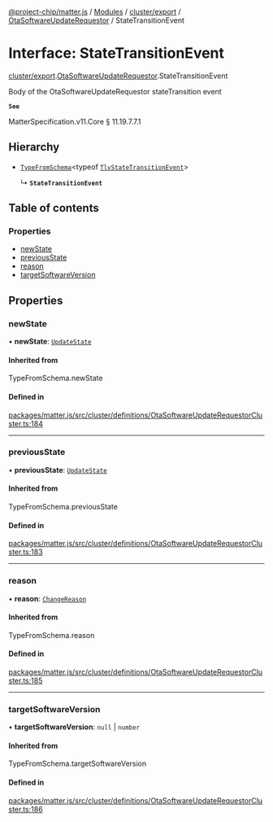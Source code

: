 [@project-chip/matter.js](../README.md) / [Modules](../modules.md) / [cluster/export](../modules/cluster_export.md) / [OtaSoftwareUpdateRequestor](../modules/cluster_export.OtaSoftwareUpdateRequestor.md) / StateTransitionEvent

# Interface: StateTransitionEvent

[cluster/export](../modules/cluster_export.md).[OtaSoftwareUpdateRequestor](../modules/cluster_export.OtaSoftwareUpdateRequestor.md).StateTransitionEvent

Body of the OtaSoftwareUpdateRequestor stateTransition event

**`See`**

MatterSpecification.v11.Core § 11.19.7.7.1

## Hierarchy

- [`TypeFromSchema`](../modules/tlv_export.md#typefromschema)\<typeof [`TlvStateTransitionEvent`](../modules/cluster_export.OtaSoftwareUpdateRequestor.md#tlvstatetransitionevent)\>

  ↳ **`StateTransitionEvent`**

## Table of contents

### Properties

- [newState](cluster_export.OtaSoftwareUpdateRequestor.StateTransitionEvent.md#newstate)
- [previousState](cluster_export.OtaSoftwareUpdateRequestor.StateTransitionEvent.md#previousstate)
- [reason](cluster_export.OtaSoftwareUpdateRequestor.StateTransitionEvent.md#reason)
- [targetSoftwareVersion](cluster_export.OtaSoftwareUpdateRequestor.StateTransitionEvent.md#targetsoftwareversion)

## Properties

### newState

• **newState**: [`UpdateState`](../enums/cluster_export.OtaSoftwareUpdateRequestor.UpdateState.md)

#### Inherited from

TypeFromSchema.newState

#### Defined in

[packages/matter.js/src/cluster/definitions/OtaSoftwareUpdateRequestorCluster.ts:184](https://github.com/project-chip/matter.js/blob/c0d55745d5279e16fdfaa7d2c564daa31e19c627/packages/matter.js/src/cluster/definitions/OtaSoftwareUpdateRequestorCluster.ts#L184)

___

### previousState

• **previousState**: [`UpdateState`](../enums/cluster_export.OtaSoftwareUpdateRequestor.UpdateState.md)

#### Inherited from

TypeFromSchema.previousState

#### Defined in

[packages/matter.js/src/cluster/definitions/OtaSoftwareUpdateRequestorCluster.ts:183](https://github.com/project-chip/matter.js/blob/c0d55745d5279e16fdfaa7d2c564daa31e19c627/packages/matter.js/src/cluster/definitions/OtaSoftwareUpdateRequestorCluster.ts#L183)

___

### reason

• **reason**: [`ChangeReason`](../enums/cluster_export.OtaSoftwareUpdateRequestor.ChangeReason.md)

#### Inherited from

TypeFromSchema.reason

#### Defined in

[packages/matter.js/src/cluster/definitions/OtaSoftwareUpdateRequestorCluster.ts:185](https://github.com/project-chip/matter.js/blob/c0d55745d5279e16fdfaa7d2c564daa31e19c627/packages/matter.js/src/cluster/definitions/OtaSoftwareUpdateRequestorCluster.ts#L185)

___

### targetSoftwareVersion

• **targetSoftwareVersion**: ``null`` \| `number`

#### Inherited from

TypeFromSchema.targetSoftwareVersion

#### Defined in

[packages/matter.js/src/cluster/definitions/OtaSoftwareUpdateRequestorCluster.ts:186](https://github.com/project-chip/matter.js/blob/c0d55745d5279e16fdfaa7d2c564daa31e19c627/packages/matter.js/src/cluster/definitions/OtaSoftwareUpdateRequestorCluster.ts#L186)
